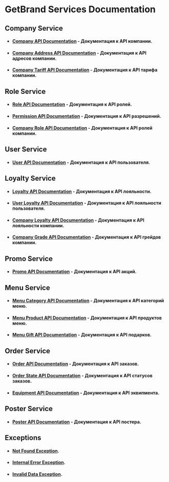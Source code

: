 # GetBrand Services Documentation

## Company Service

- #### [Company API Documentation](https://github.com/daniil-lab/getbrand-services-docs/blob/main/Company/Company.md) - Документация к API компании.
- #### [Company Address API Documentation](https://github.com/daniil-lab/GetBrand-Services-Docs/blob/main/Company/CompanyAddress.md) - Документация к API адресов компании.
- #### [Company Tariff API Documentation](https://github.com/daniil-lab/GetBrand-Services-Docs/blob/main/Company/CompanyTariff.md) - Документация к API тарифа компании.

## Role Service

- #### [Role API Documentation](https://github.com/daniil-lab/getbrand-services-docs/blob/main/Role/Role.md) - Документация к API ролей.
- #### [Permission API Documentation](https://github.com/daniil-lab/getbrand-services-docs/blob/main/Role/Permission.md) - Документация к API разрешений.
- #### [Company Role API Documentation](https://github.com/daniil-lab/GetBrand-Services-Docs/blob/main/Role/CompanyRole.md) - Документация к API ролей компании.

## User Service

- #### [User API Documentation](https://github.com/daniil-lab/getbrand-services-docs/blob/main/User/User.md) - Документация к API пользователя.

## Loyalty Service

- #### [Loyalty API Documentation](https://github.com/daniil-lab/getbrand-services-docs/blob/main/Loyalty/oyalty.md) - Документация к API лояльности.
- #### [User Loyalty API Documentation](https://github.com/daniil-lab/getbrand-services-docs/blob/main/Loyalty/UserLoyalty.md) - Документация к API лояльности пользователя.
- #### [Company Loyalty API Documentation](https://github.com/daniil-lab/getbrand-services-docs/blob/main/Loyalty/CompanyLoyalty.md) - Документация к API лояльности компании.
- #### [Company Grade API Documentation](https://github.com/daniil-lab/getbrand-services-docs/blob/main/Loyalty/CompanyGrade.md) - Документация к API грейдов компании.

## Promo Service

- #### [Promo API Documentation](https://github.com/daniil-lab/getbrand-services-docs/blob/main/Promo/Promo.md) - Документация к API акций.

## Menu Service

- #### [Menu Category API Documentation](https://github.com/daniil-lab/getbrand-services-docs/blob/main/Menu/Category.md) - Документация к API категорий меню.
- #### [Menu Product API Documentation](https://github.com/daniil-lab/getbrand-services-docs/blob/main/Menu/Product.md) - Документация к API продуктов меню.
- #### [Menu Gift API Documentation](https://github.com/daniil-lab/getbrand-services-docs/blob/main/Menu/Gift.md) - Документация к API подарков.

## Order Service

- #### [Order API Documentation](https://github.com/daniil-lab/getbrand-services-docs/blob/main/Order/Order.md) - Документация к API заказов.
- #### [Order State API Documentation](https://github.com/daniil-lab/getbrand-services-docs/blob/main/Order/OrderState.md) - Документация к API статусов заказов.
- #### [Equipment API Documentation](https://github.com/daniil-lab/getbrand-services-docs/blob/main/Order/Equipment.md) - Документация к API эквипмента.

## Poster Service

- #### [Poster API Documentation](https://github.com/daniil-lab/getbrand-services-docs/blob/main/Poster/Poster.md) - Документация к API постера.

## Exceptions

- #### [Not Found Exception](https://github.com/daniil-lab/getbrand-services-docs/blob/main/Exceptions/NotFoundException.md).
- #### [Internal Error Exception](https://github.com/daniil-lab/getbrand-services-docs/blob/main/Exceptions/InternalErrorException.md).
- #### [Invalid Data Exception](https://github.com/daniil-lab/getbrand-services-docs/blob/main/Exceptions/InvalidDataException.md).

